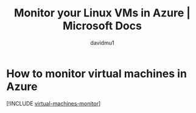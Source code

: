 ﻿---
title: Monitor your Linux VMs in Azure | Microsoft Docs
description: Learn about monitoring options for Linux virtual machines in Azure.
services: virtual-machines-linux
documentationcenter: ''
author: davidmu1
manager: timlt
editor: tysonn
tags: azure-resource-manager

ms.assetid:
ms.service: virtual-machines-linux
ms.workload: infrastructure-services
ms.tgt_pltfrm: vm-linux
ms.date: 08/14/2017
ms.author: davidmu
---

# How to monitor virtual machines in Azure

[!INCLUDE [virtual-machines-monitor](../../../includes/virtual-machines-monitor.md)]
